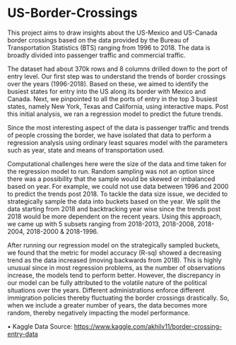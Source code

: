 # US-Border-Crossings
This project aims to draw insights about the US-Mexico and US-Canada border crossings based on the data provided by the Bureau of Transportation Statistics (BTS) ranging from 1996 to 2018. The data is broadly divided into passenger traffic and commercial traffic. 

The dataset had about 370k rows and 8 columns drilled down to the port of entry level. Our first step was to understand the trends of border crossings over the years (1996-2018). Based on these, we aimed to identify the busiest states for entry into the US along its border with Mexico and Canada. Next, we pinpointed to all the ports of entry in the top 3 busiest states, namely New York, Texas and California, using interactive maps. Post this initial analysis, we ran a regression model to predict the future trends.

Since the most interesting aspect of the data is passenger traffic and trends of people crossing the border, we have isolated that data to perform a regression analysis using ordinary least squares model with the parameters such as year, state and means of transportation used. 

Computational challenges here were the size of the data and time taken for the regression model to run. Random sampling was not an option since there was a possibility that the sample would be skewed or imbalanced based on year. For example, we could not use data between 1996 and 2000 to predict the trends post 2018. 
To tackle the data size issue, we decided to strategically sample the data into buckets based on the year. We split the data starting from 2018 and backtracking year wise since the trends post 2018 would be more dependent on the recent years. Using this approach, we came up with 5 subsets ranging from 2018-2013, 2018-2008, 2018-2004, 2018-2000 & 2018-1996.

After running our regression model on the strategically sampled buckets, we found that the metric for model accuracy (R-sq) showed a decreasing trend as the data increased (moving backwards from 2018). This is highly unusual since in most regression problems, as the number of observations increase, the models tend to perform better. However, the discrepancy in our model can be fully attributed to the volatile nature of the political situations over the years. Different administrations enforce different immigration policies thereby fluctuating the border crossings drastically. So, when we include a greater number of years, the data becomes more random, thereby negatively impacting the model performance. 

•	Kaggle Data Source: https://www.kaggle.com/akhilv11/border-crossing-entry-data 
